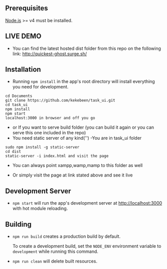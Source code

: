 ## Prerequisites

[Node.js](http://nodejs.org/) >= v4 must be installed.

## LIVE DEMO
- You can find the latest hosted dist folder from this repo on the following link: http://quickest-ghost.surge.sh/

## Installation

- Running `npm install` in the app's root directory will install everything you need for development.
``` 
cd Documents
git clone https://github.com/kekebeen/task_ui.git
cd task_ui
npm install
npm start
localhost:3000 in browser and off you go
```
- or If you want to serve build folder (you can build it again or you can serve this one included in the repo)
- You need static server of any kind('')
-You are in task_ui folder
```
sudo npm install -g static-server
cd dist
static-server -i index.html and visit the page
```
- You can always point xampp,wamp,mamp to this folder as well

- Or simply visit the page at link stated above and see it live

## Development Server

- `npm start` will run the app's development server at [http://localhost:3000](http://localhost:3000) with hot module reloading.

## Building

- `npm run build` creates a production build by default.

   To create a development build, set the `NODE_ENV` environment variable to `development` while running this command.

- `npm run clean` will delete built resources.
